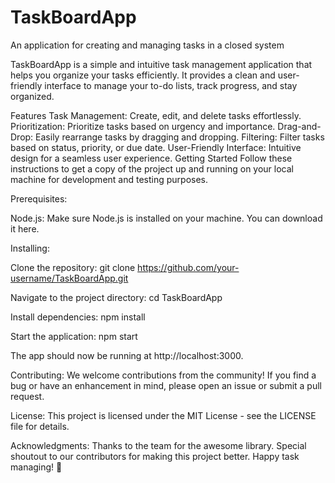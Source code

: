 # TaskBoardApp
An application for creating and managing tasks in a closed system

TaskBoardApp is a simple and intuitive task management application that helps you organize your tasks efficiently. It provides a clean and user-friendly interface to manage your to-do lists, track progress, and stay organized.

Features Task Management: Create, edit, and delete tasks effortlessly. Prioritization: Prioritize tasks based on urgency and importance. Drag-and-Drop: Easily rearrange tasks by dragging and dropping. Filtering: Filter tasks based on status, priority, or due date. User-Friendly Interface: Intuitive design for a seamless user experience. Getting Started Follow these instructions to get a copy of the project up and running on your local machine for development and testing purposes.

Prerequisites:

Node.js: Make sure Node.js is installed on your machine. You can download it here.

Installing:

Clone the repository: git clone https://github.com/your-username/TaskBoardApp.git

Navigate to the project directory: cd TaskBoardApp

Install dependencies: npm install

Start the application: npm start

The app should now be running at http://localhost:3000.

Contributing: We welcome contributions from the community! If you find a bug or have an enhancement in mind, please open an issue or submit a pull request.

License: This project is licensed under the MIT License - see the LICENSE file for details.

Acknowledgments: Thanks to the team for the awesome library. Special shoutout to our contributors for making this project better. Happy task managing! 🚀
